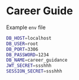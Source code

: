 # Career Guide

Example `env` file

```bash
DB_HOST=localhost
DB_USER=root
DB_PORT=3306
DB_PASSWORD=1234
DB_NAME=career_guidance
JWT_SECRET=ssshhh
SESSION_SECRET=ssshhh
```
